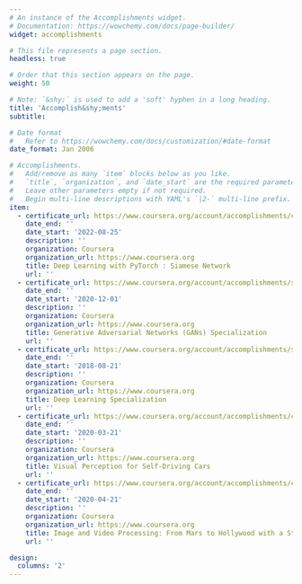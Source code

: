 ```yaml
---
# An instance of the Accomplishments widget.
# Documentation: https://wowchemy.com/docs/page-builder/
widget: accomplishments

# This file represents a page section.
headless: true

# Order that this section appears on the page.
weight: 50

# Note: `&shy;` is used to add a 'soft' hyphen in a long heading.
title: 'Accomplish&shy;ments'
subtitle:

# Date format
#   Refer to https://wowchemy.com/docs/customization/#date-format
date_format: Jan 2006

# Accomplishments.
#   Add/remove as many `item` blocks below as you like.
#   `title`, `organization`, and `date_start` are the required parameters.
#   Leave other parameters empty if not required.
#   Begin multi-line descriptions with YAML's `|2-` multi-line prefix.
item:
  - certificate_url: https://www.coursera.org/account/accomplishments/certificate/GRJCM3VEB76Y
    date_end: ''
    date_start: '2022-08-25'
    description: ''
    organization: Coursera
    organization_url: https://www.coursera.org
    title: Deep Learning with PyTorch : Siamese Network
    url: ''
  - certificate_url: https://www.coursera.org/account/accomplishments/specialization/certificate/2ZHREA3VPXL3
    date_end: ''
    date_start: '2020-12-01'
    description: ''
    organization: Coursera
    organization_url: https://www.coursera.org
    title: Generative Adversarial Networks (GANs) Specialization
    url: ''
  - certificate_url: https://www.coursera.org/account/accomplishments/specialization/certificate/PHS9S9CLHNU4
    date_end: ''
    date_start: '2018-08-21'
    description: ''
    organization: Coursera
    organization_url: https://www.coursera.org
    title: Deep Learning Specialization
    url: ''
  - certificate_url: https://www.coursera.org/account/accomplishments/certificate/99946R2SZ5L8
    date_end: ''
    date_start: '2020-03-21'
    description: ''
    organization: Coursera
    organization_url: https://www.coursera.org
    title: Visual Perception for Self-Driving Cars
    url: ''
  - certificate_url: https://www.coursera.org/account/accomplishments/certificate/EHNVCK8CSYNZ
    date_end: ''
    date_start: '2020-04-21'
    description: ''
    organization: Coursera
    organization_url: https://www.coursera.org
    title: Image and Video Processing: From Mars to Hollywood with a Stop at the Hospital
    url: ''

design:
  columns: '2'
---
```

